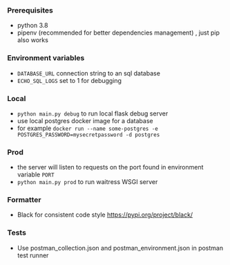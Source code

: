 ### Prerequisites
* python 3.8
* pipenv (recommended for better dependencies management) , just pip also works
### Environment variables
* `DATABASE_URL` connection string to an sql database
* `ECHO_SQL_LOGS` set to 1 for debugging
### Local
* `python main.py debug` to run local flask debug server
* use local postgres docker image for a database
* for example  `docker run --name some-postgres -e POSTGRES_PASSWORD=mysecretpassword -d postgres` 
### Prod
* the server will listen to requests on the port found in environment variable `PORT` 
* `python main.py prod` to run waitress WSGI server
### Formatter
* Black for consistent code style  https://pypi.org/project/black/
### Tests
* Use postman_collection.json and postman_environment.json in postman test runner